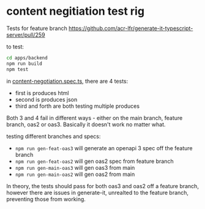 # content negitiation test rig

Tests for feature branch https://github.com/acr-lfr/generate-it-typescript-server/pull/259

to test:
```bash
cd apps/backend
npm run build
npm test
```

in [content-negotiation.spec.ts](./apps/backend/test/content-negotiation.spec.ts), there are 4 tests:
- first is produces html
- second is produces json
- third and forth are both testing multiple produces

Both 3 and 4 fail in different ways - either on the main branch, feature branch, oas2 or oas3. Basically it doesn't work no matter what.

testing different branches and specs:
- `npm run gen-feat-oas3` will generate an openapi 3 spec off the feature branch
- `npm run gen-feat-oas2` will gen oas2 spec from feature branch
- `npm run gen-main-oas3` will gen oas3 from main
- `npm run gen-main-oas2` will gen oas2 from main

In theory, the tests should pass for both oas3 and oas2 off a feature branch, however there are issues in generate-it, unrealted to the feature branch, preventing those from working.
